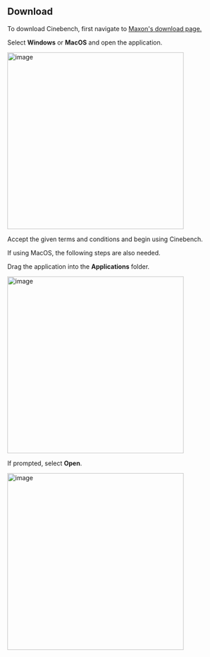 ## Download

To download Cinebench, first navigate to [Maxon's download page.](https://www.maxon.net/en/downloads/cinebench-r23-downloads)

Select **Windows** or **MacOS** and open the application.

<img src="https://brettennis.github.io/mac_step1.png" alt="image" width="400"/>

Accept the given terms and conditions and begin using Cinebench.


If using MacOS, the following steps are also needed.

Drag the application into the **Applications** folder.

<img src="https://brettennis.github.io/mac_step2.png" alt="image" width="400"/>

If prompted, select **Open**.

<img src="https://brettennis.github.io/mac_step3.png" alt="image" width="400"/>
